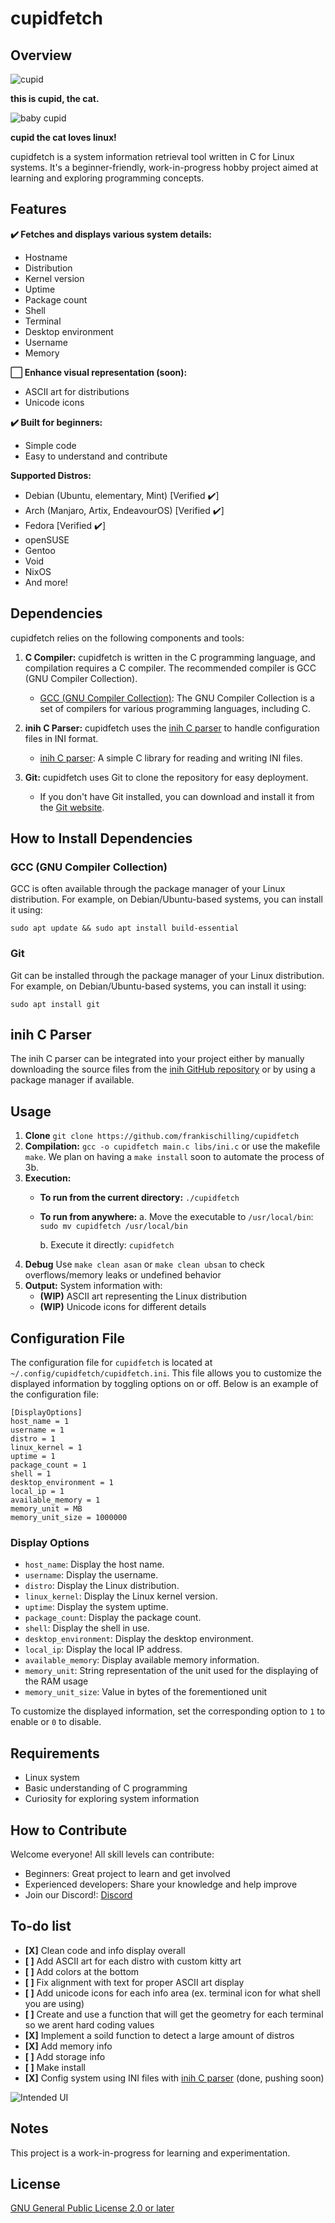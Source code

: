 # cupidfetch

## Overview

![cupid](images/cupid.png)

**this is cupid, the cat.**

![baby cupid](images/smol.png)

**cupid the cat loves linux!**

cupidfetch is a system information retrieval tool written in C for Linux systems. It's a beginner-friendly, work-in-progress hobby project aimed at learning and exploring programming concepts.

## Features

**✔️ Fetches and displays various system details:**

* Hostname
* Distribution
* Kernel version
* Uptime
* Package count
* Shell
* Terminal
* Desktop environment
* Username
* Memory

**⬜ Enhance visual representation (soon):**

* ASCII art for distributions
* Unicode icons

**✔️ Built for beginners:**

* Simple code
* Easy to understand and contribute

**Supported Distros:**
* Debian (Ubuntu, elementary, Mint) [Verified ✔️]
* Arch (Manjaro, Artix, EndeavourOS) [Verified ✔️]
* Fedora [Verified ✔️]
* openSUSE
* Gentoo
* Void
* NixOS
* And more!

## Dependencies

cupidfetch relies on the following components and tools:

1. **C Compiler:** cupidfetch is written in the C programming language, and compilation requires a C compiler. The recommended compiler is GCC (GNU Compiler Collection).

   - [GCC (GNU Compiler Collection)](https://gcc.gnu.org/): The GNU Compiler Collection is a set of compilers for various programming languages, including C.

2. **inih C Parser:** cupidfetch uses the [inih C parser](https://github.com/benhoyt/inih) to handle configuration files in INI format.

   - [inih C parser](https://github.com/benhoyt/inih): A simple C library for reading and writing INI files.
     
3. **Git:** cupidfetch uses Git to clone the repository for easy deployment.
   
   - If you don't have Git installed, you can download and install it from the [Git website](https://git-scm.com).

## How to Install Dependencies

### GCC (GNU Compiler Collection)

GCC is often available through the package manager of your Linux distribution. For example, on Debian/Ubuntu-based systems, you can install it using:

```
sudo apt update && sudo apt install build-essential
```

### Git

Git can be installed through the package manager of your Linux distribution. For example, on Debian/Ubuntu-based systems, you can install it using:

```
sudo apt install git 
```

## inih C Parser

The inih C parser can be integrated into your project either by manually downloading the source files from the [inih GitHub repository](https://github.com/benhoyt/inih) or by using a package manager if available.

## Usage
1. **Clone** `git clone https://github.com/frankischilling/cupidfetch`
2. **Compilation:** `gcc -o cupidfetch main.c libs/ini.c` or use the makefile `make`. We plan on having a `make install` soon to automate the process of 3b. 
3. **Execution:**
   - **To run from the current directory:** `./cupidfetch`
   - **To run from anywhere:**
      a. Move the executable to `/usr/local/bin`: `sudo mv cupidfetch /usr/local/bin`
     
      b. Execute it directly: `cupidfetch`
4. **Debug** Use `make clean asan` or `make clean ubsan` to check overflows/memory leaks or undefined behavior
5. **Output:** System information with:
    * **(WIP)** ASCII art representing the Linux distribution
    * **(WIP)** Unicode icons for different details

## Configuration File

The configuration file for `cupidfetch` is located at `~/.config/cupidfetch/cupidfetch.ini`. This file allows you to customize the displayed information by toggling options on or off. Below is an example of the configuration file:

```
[DisplayOptions]
host_name = 1
username = 1
distro = 1
linux_kernel = 1
uptime = 1
package_count = 1
shell = 1
desktop_environment = 1
local_ip = 1
available_memory = 1
memory_unit = MB
memory_unit_size = 1000000
```

### Display Options

- `host_name`: Display the host name.
- `username`: Display the username.
- `distro`: Display the Linux distribution.
- `linux_kernel`: Display the Linux kernel version.
- `uptime`: Display the system uptime.
- `package_count`: Display the package count.
- `shell`: Display the shell in use.
- `desktop_environment`: Display the desktop environment.
- `local_ip`: Display the local IP address.
- `available_memory`: Display available memory information.
- `memory_unit`: String representation of the unit used for the displaying of the RAM usage
- `memory_unit_size`: Value in bytes of the forementioned unit

To customize the displayed information, set the corresponding option to `1` to enable or `0` to disable.

## Requirements

* Linux system
* Basic understanding of C programming
* Curiosity for exploring system information

## How to Contribute

Welcome everyone! All skill levels can contribute:

* Beginners: Great project to learn and get involved
* Experienced developers: Share your knowledge and help improve
* Join our Discord!: [Discord](https://discord.gg/698GBkg2KR)

## To-do list

* **[X]** Clean code and info display overall
* **[ ]** Add ASCII art for each distro with custom kitty art
* **[ ]** Add colors at the bottom
* **[ ]** Fix alignment with text for proper ASCII art display
* **[ ]** Add unicode icons for each info area (ex. terminal icon for what shell you are using)
* **[ ]** Create and use a function that will get the geometry for each terminal so we arent hard coding values
* **[X]** Implement a soild function to detect a large amount of distros
* **[X]** Add memory info
* **[ ]** Add storage info
* **[ ]** Make install 
* **[X]** Config system using INI files with [inih C parser](https://github.com/benhoyt/inih) (done, pushing soon)

![Intended UI](images/ui.png)

## Notes

This project is a work-in-progress for learning and experimentation.

## License

[GNU General Public License 2.0 or later](https://www.gnu.org/licenses/old-licenses/gpl-2.0-standalone.html)


